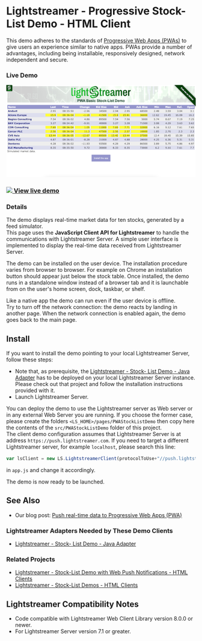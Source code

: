 # Lightstreamer - Progressive Stock-List Demo - HTML Client

This demo adheres to the standards of [Progressive Web Apps (PWAs)](https://en.wikipedia.org/wiki/Progressive_web_application) to give users an experience similar to native apps.
PWAs provide a number of advantages, including being installable, responsively designed, network independent and secure.

### Live Demo

[![Demo ScreenShot](screen_stocklist.png)](http://demos.lightstreamer.com/PWAStockListDemo/)

### [![](http://demos.lightstreamer.com/site/img/play.png) View live demo](https://demos.lightstreamer.com/PWAStockListDemo/)

### Details

The demo displays real-time market data for ten stocks, generated by a feed simulator.<br>
This page uses the <b>JavaScript Client API for Lightstreamer</b> to handle the communications with Lightstreamer Server. A simple user interface is implemented to display the real-time data received from Lightstreamer Server.

The demo can be installed on the user device. The installation procedure varies from browser to browser. For example on Chrome an installation button should appear just below the stock table. Once installed, the demo runs in a standalone window instead of a browser tab and it is launchable from on the user's home screen, dock, taskbar, or shelf.

Like a native app the demo can run even if the user device is offline.<br>
Try to turn off the network connection: the demo reacts by landing in another page. When the network connection is enabled again, the demo goes back to the main page.

## Install

If you want to install the demo pointing to your local Lightstreamer Server, follow these steps:

* Note that, as prerequisite, the [Lightstreamer - Stock- List Demo - Java Adapter](https://github.com/Lightstreamer/Lightstreamer-example-Stocklist-adapter-java) has to be deployed on your local Lightstreamer Server instance. Please check out that project and follow the installation instructions provided with it.
* Launch Lightstreamer Server.

You can deploy the demo to use the Lightstreamer server as Web server or in any external Web Server you are running. 
If you choose the former case, please create the folders `<LS_HOME>/pages/PWAStockListDemo` then copy here the contents of the `src/PWAStockListDemo` folder of this project.<br>
The client demo configuration assumes that Lightstreamer Server is at address `https://push.lightstreamer.com`. If you need to target a different Lightstreamer server, for example `localhost`, please search this line:
```js
var lsClient = new LS.LightstreamerClient(protocolToUse+"//push.lightstreamer.com:"+portToUse,"DEMO");
```
in `app.js` and change it accordingly.<br>

The demo is now ready to be launched.

## See Also

* Our blog post: [Push real-time data to Progressive Web Apps (PWA)](https://blog.lightstreamer.com/2021/11/push-real-time-data-to-progressive-web.html#more)

### Lightstreamer Adapters Needed by These Demo Clients

* [Lightstreamer - Stock- List Demo - Java Adapter](https://github.com/Lightstreamer/Lightstreamer-example-Stocklist-adapter-java)

### Related Projects

* [Lightstreamer - Stock-List Demo with Web Push Notifications - HTML Clients](https://github.com/Lightstreamer/Lightstreamer-example-MPNStockList-client-javascript)
* [Lightstreamer - Stock-List Demos - HTML Clients](https://github.com/Lightstreamer/Lightstreamer-example-Stocklist-client-javascript)


## Lightstreamer Compatibility Notes

* Code compatible with Lightstreamer Web Client Library version 8.0.0 or newer.
* For Lightstreamer Server version 7.1 or greater.
